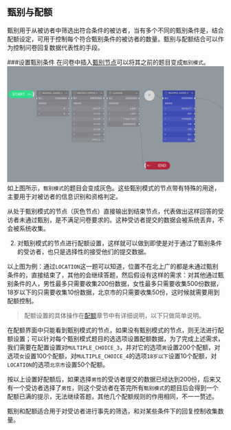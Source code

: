 ## 甄别与配额

甄别用于从被访者中筛选出符合条件的被访者，当有多个不同的甄别条件是，结合配额设定，可用于控制每个符合甄别条件的被访者的数量。甄别与配额结合可以作为控制问卷回复数据代表性的手段。

###设置甄别条件
在问卷中插入[甄别节点](../nodes/screening.md)可以将其之前的题目变成`甄别模式`。
<img src='./images/screening.png' width='1000'>
如上图所示，`甄别模式`的题目会变成灰色。这些甄别模式的节点带有特殊的用途，主要用于对被访者的信息识别和资格判定。

从处于甄别模式的节点（灰色节点）直接输出到结束节点，代表做出这样回答的受访者未通过甄别，是不满足问卷要求的。这种受访者提交的数据会被系统丢弃，不会被系统收集。






2. 对甄别模式的节点进行配额设置，这样就可以做到即使是对于通过了甄别条件的受访者，也只是选择性的接受他们的提交数据。








以上图为例：通过`LOCATION`这一题可以知道，位置不在北上广的都是未通过甄别条件的，直接结束了，其他的会继续答题，然后假设有这样的需求：对其他通过甄别条件的人，男性最多只需要收集200份数据，女性最多只需要收集500份数据，18岁以下的只需要收集10份数据，北京市的只需要收集50份，这时候就需要用到配额控制。

> 配额设置的具体操作在[配额]()章节中有详细说明，以下只做简单说明。

在配额界面中只能看到甄别模式的节点，如果没有甄别模式的节点，则无法进行配额设置；可以针对每个甄别模式题目的选选项设置配额数据，为了完成上述需求，我们需要在配置设置对`MULTIPLE_CHOICE_3`，并对它的选项`男`设置200个配额，对选项`女`设置100个配额，对`MULTIPLE_CHOICE_4`的选项`18岁以下`设置10个配额，对`LOCATION`的选项`北京市`设置50个配额。

按以上设置好配额后，如果选择`男性`的受访者提交的数据已经达到200份，后来又有一个受访者选择了`男性`，则这个受访者在答完所有`甄别模式`的题目后会得到一个配额已满的提示，无法继续答题，其他几个配额规则的作用相同，不一一赘述。

甄别和配额适合用于对受访者进行事先的筛选，和对某些条件下的回复控制收集数量。
